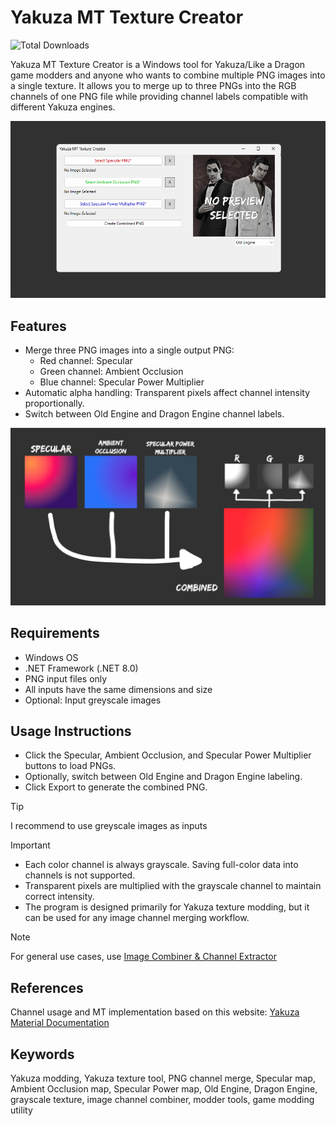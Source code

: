# Yakuza MT Texture Creator
![Total Downloads](https://img.shields.io/github/downloads/PixelIndieDev/Yakuza-MT-Texture-Creator/total?style=flat)

Yakuza MT Texture Creator is a Windows tool for Yakuza/Like a Dragon game modders and anyone who wants to combine multiple PNG images into a single texture. It allows you to merge up to three PNGs into the RGB channels of one PNG file while providing channel labels compatible with different Yakuza engines.

![Screenshot of the program](/ReadMeImages/previewimage_program.png)

## Features
* Merge three PNG images into a single output PNG:
    * Red channel: Specular
    * Green channel: Ambient Occlusion
    * Blue channel: Specular Power Multiplier
* Automatic alpha handling: Transparent pixels affect channel intensity proportionally.
* Switch between Old Engine and Dragon Engine channel labels.

![How it works](/ReadMeImages/previewimage_process.png)

## Requirements

* Windows OS
* .NET Framework (.NET 8.0)
* PNG input files only
* All inputs have the same dimensions and size
* Optional: Input greyscale images

## Usage Instructions
* Click the Specular, Ambient Occlusion, and Specular Power Multiplier buttons to load PNGs.
* Optionally, switch between Old Engine and Dragon Engine labeling.
* Click Export to generate the combined PNG.

> [!TIP]
> I recommend to use greyscale images as inputs

> [!IMPORTANT]
> * Each color channel is always grayscale. Saving full-color data into channels is not supported.
> * Transparent pixels are multiplied with the grayscale channel to maintain correct intensity.
> * The program is designed primarily for Yakuza texture modding, but it can be used for any image channel merging workflow.

> [!NOTE]
> For general use cases, use [Image Combiner & Channel Extractor](https://github.com/VibrantPixelProductions/ImageCombinerChannelExtractor/)

## References
Channel usage and MT implementation based on this website: [Yakuza Material Documentation](https://sites.google.com/view/yakuzatexturedoc/general-info)

## Keywords

Yakuza modding, Yakuza texture tool, PNG channel merge, Specular map, Ambient Occlusion map, Specular Power map, Old Engine, Dragon Engine, grayscale texture, image channel combiner, modder tools, game modding utility




